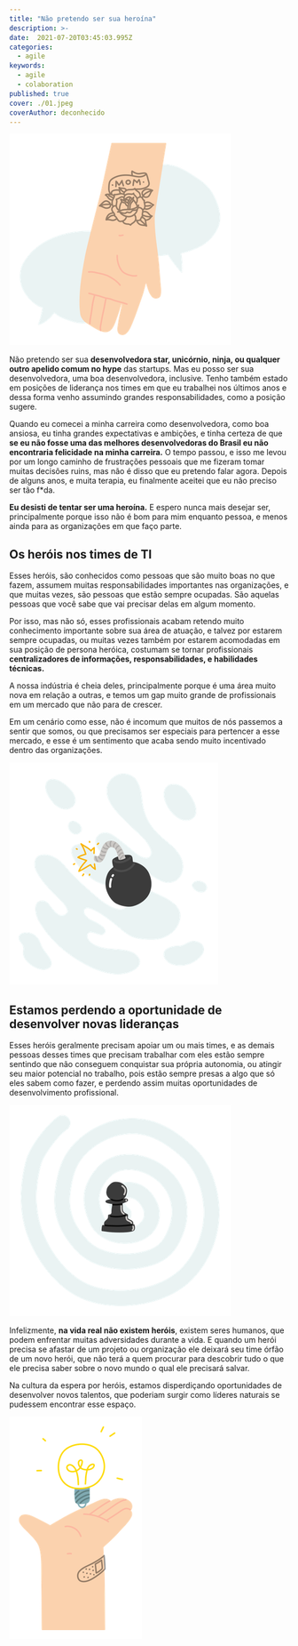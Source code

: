 ```yaml
---
title: "Não pretendo ser sua heroína"
description: >-
date:  2021-07-20T03:45:03.995Z
categories:
  - agile
keywords:
  - agile
  - colaboration
published: true
cover: ./01.jpeg
coverAuthor: deconhecido
---
```


![imagem](./08.png)

Não pretendo ser sua <strong>desenvolvedora star, unicórnio, ninja, ou qualquer outro apelido comum no hype</strong> das startups. Mas eu posso ser sua desenvolvedora, uma boa desenvolvedora, inclusive. Tenho também estado em posições de liderança nos times em que eu trabalhei nos últimos anos e dessa forma venho assumindo grandes responsabilidades, como a posição sugere.

Quando eu comecei a minha carreira como desenvolvedora, como boa ansiosa, eu tinha grandes expectativas e ambições, e tinha certeza de que <strong>se eu não fosse uma das melhores desenvolvedoras do Brasil eu não encontraria felicidade na minha carreira.</strong> O tempo passou, e isso me levou por um longo caminho de frustrações pessoais que me fizeram tomar muitas decisões ruins, mas não é disso que eu pretendo falar agora. Depois de alguns anos, e muita terapia, eu finalmente aceitei que eu não preciso ser tão f*da.

<strong>Eu desisti de tentar ser uma heroína.</strong> E espero nunca mais desejar ser, principalmente porque isso não é bom para mim enquanto pessoa, e menos ainda para as organizações em que faço parte.


## Os heróis nos times de TI

Esses heróis, são conhecidos como pessoas que são muito boas no que fazem, assumem muitas responsabilidades importantes nas organizações, e que muitas vezes, são pessoas que estão sempre ocupadas. São aquelas pessoas que você sabe que vai precisar delas em algum momento.

Por isso, mas não só, esses profissionais acabam retendo muito conhecimento importante sobre sua área de atuação, e talvez por estarem sempre ocupadas, ou muitas vezes também por estarem acomodadas em sua posição de persona heróica, costumam se tornar profissionais <strong>centralizadores de informações, responsabilidades, e habilidades técnicas.</strong>

A nossa indústria é cheia deles, principalmente porque é uma área muito nova em relação a outras, e temos um gap muito grande de profissionais em um mercado que não para de crescer.

Em um cenário como esse, não é incomum que muitos de nós passemos a sentir que somos, ou que precisamos ser especiais para pertencer a esse mercado, e esse é um sentimento que acaba sendo muito incentivado dentro das organizações.

![imagem](./04.png)

## Estamos perdendo a oportunidade de desenvolver novas lideranças

Esses heróis geralmente precisam apoiar um ou mais times, e as demais pessoas desses times que precisam trabalhar com eles estão sempre sentindo que não conseguem conquistar sua própria autonomia, ou atingir seu maior potencial no trabalho, pois estão sempre presas a algo que só eles sabem como fazer, e perdendo assim muitas oportunidades de desenvolvimento profissional.

![imagem](./03.png)

Infelizmente, <strong>na vida real não existem heróis</strong>, existem seres humanos, que podem enfrentar muitas adversidades durante a vida. E quando um herói precisa se afastar de um projeto ou organização ele deixará seu time órfão de um novo herói, que não terá a quem procurar para descobrir tudo o que ele precisa saber sobre o novo mundo o qual ele precisará salvar. 

Na cultura da espera por heróis, estamos disperdiçando oportunidades de desenvolver novos talentos, que poderiam surgir como líderes naturais se pudessem encontrar esse espaço.

![imagem](./07.png)
